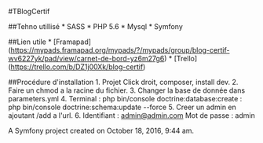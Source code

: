 #TBlogCertif

##Tehno utillisé 
        * SASS
        * PHP 5.6
        * Mysql
        * Symfony

##Lien utile
        * [Framapad] (https://mypads.framapad.org/mypads/?/mypads/group/blog-certif-wv6227yk/pad/view/carnet-de-bord-yz6m27g6)
        * [Trello] (https://trello.com/b/DZ1j00Xk/blog-certif)

##Procédure d'installation 
        1. Projet Click droit, composer, install dev.
        2. Faire un chmod a la racine du fichier.
        3. Changer la base de donnée dans parameters.yml
        4. Terminal : php bin/console doctrine:database:create
                    : php bin/console doctrine:schema:update --force
        5. Creer un admin en ajoutant /add a l'url.
        6. Identifiant : admin@admin.com
           Mot de passe : admin


A Symfony project created on October 18, 2016, 9:44 am.
